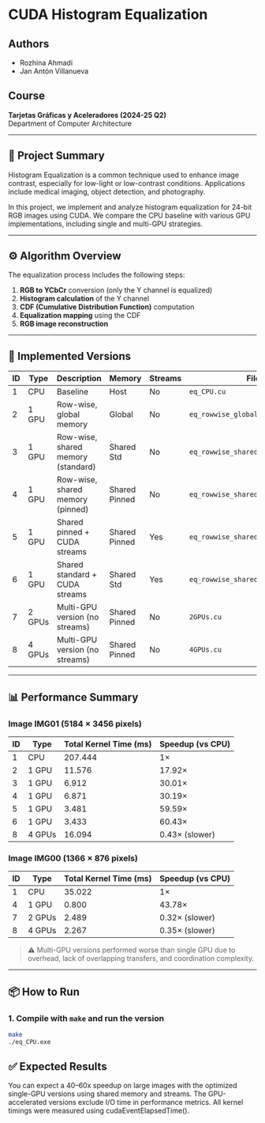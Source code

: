 # CUDA Histogram Equalization

## Authors
- Rozhina Ahmadi  
- Jan Antón Villanueva

## Course
**Tarjetas Gráficas y Aceleradores (2024-25 Q2)**  
Department of Computer Architecture

---

## 📝 Project Summary

Histogram Equalization is a common technique used to enhance image contrast, especially for low-light or low-contrast conditions. Applications include medical imaging, object detection, and photography.

In this project, we implement and analyze histogram equalization for 24-bit RGB images using CUDA. We compare the CPU baseline with various GPU implementations, including single and multi-GPU strategies.

---

## ⚙️ Algorithm Overview

The equalization process includes the following steps:

1. **RGB to YCbCr** conversion (only the Y channel is equalized)
2. **Histogram calculation** of the Y channel
3. **CDF (Cumulative Distribution Function)** computation
4. **Equalization mapping** using the CDF
5. **RGB image reconstruction**

---

## 🚀 Implemented Versions

| ID | Type      | Description                          | Memory      | Streams | Filename                             |
|----|-----------|--------------------------------------|-------------|---------|--------------------------------------|
| 1  | CPU       | Baseline                             | Host        | No      | `eq_CPU.cu`                          |
| 2  | 1 GPU     | Row-wise, global memory              | Global      | No      | `eq_rowwise_global.cu`              |
| 3  | 1 GPU     | Row-wise, shared memory (standard)   | Shared Std  | No      | `eq_rowwise_shared_standard.cu`     |
| 4  | 1 GPU     | Row-wise, shared memory (pinned)     | Shared Pinned | No    | `eq_rowwise_shared_pinned.cu`       |
| 5  | 1 GPU     | Shared pinned + CUDA streams         | Shared Pinned | Yes   | `eq_rowwise_shared_pinned_streams.cu` |
| 6  | 1 GPU     | Shared standard + CUDA streams       | Shared Std  | Yes     | `eq_rowwise_shared_standard_streams.cu` |
| 7  | 2 GPUs    | Multi-GPU version (no streams)       | Shared Pinned | No    | `2GPUs.cu`                     |
| 8  | 4 GPUs    | Multi-GPU version (no streams)       | Shared Pinned | No    | `4GPUs.cu`                     |

---

## 📊 Performance Summary

### Image IMG01 (5184 × 3456 pixels)

| ID | Type    | Total Kernel Time (ms) | Speedup (vs CPU) |
|----|---------|------------------------|------------------|
| 1  | CPU     | 207.444                | 1×               |
| 2  | 1 GPU   | 11.576                 | 17.92×           |
| 3  | 1 GPU   | 6.912                  | 30.01×           |
| 4  | 1 GPU   | 6.871                  | 30.19×           |
| 5  | 1 GPU   | 3.481                  | 59.59×           |
| 6  | 1 GPU   | 3.433                  | 60.43×           |
| 8  | 4 GPUs  | 16.094                 | 0.43× (slower)   |

### Image IMG00 (1366 × 876 pixels)

| ID | Type    | Total Kernel Time (ms) | Speedup (vs CPU) |
|----|---------|------------------------|------------------|
| 1  | CPU     | 35.022                 | 1×               |
| 4  | 1 GPU   | 0.800                  | 43.78×           |
| 7  | 2 GPUs  | 2.489                  | 0.32× (slower)   |
| 8  | 4 GPUs  | 2.267                  | 0.35× (slower)   |

> ⚠️ Multi-GPU versions performed worse than single GPU due to overhead, lack of overlapping transfers, and coordination complexity.

---

## 📦 How to Run

### 1. Compile with `make` and run the version
```bash
make
./eq_CPU.exe
```
## ✅ Expected Results
You can expect a 40–60x speedup on large images with the optimized single-GPU versions using shared memory and streams.
The GPU-accelerated versions exclude I/O time in performance metrics. All kernel timings were measured using cudaEventElapsedTime().

